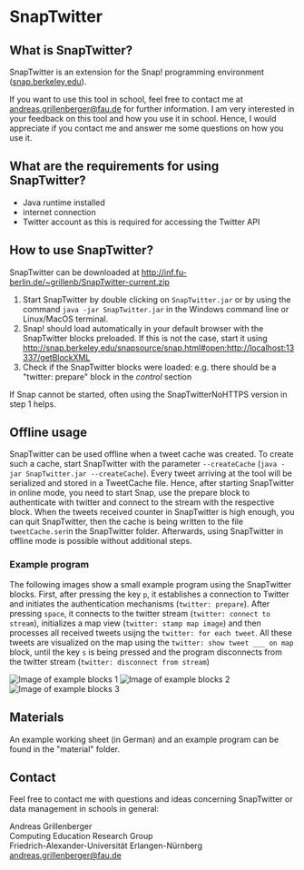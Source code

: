 # SnapTwitter

## What is SnapTwitter?
SnapTwitter is an extension for the Snap! programming environment ([snap.berkeley.edu](http://snap.berkeley.edu)).

If you want to use this tool in school, feel free to contact me at andreas.grillenberger@fau.de for further information. I am very interested in your feedback on this tool and how you use it in school. Hence, I would appreciate if you contact me and answer me some questions on how you use it.

## What are the requirements for using SnapTwitter?
* Java runtime installed
* internet connection
* Twitter account as this is required for accessing the Twitter API

## How to use SnapTwitter?
SnapTwitter can be downloaded at <http://inf.fu-berlin.de/~grillenb/SnapTwitter-current.zip>

1. Start SnapTwitter by double clicking on  ``SnapTwitter.jar`` or by using the command ``java -jar SnapTwitter.jar`` in the Windows command line or Linux/MacOS terminal.
2. Snap! should load automatically in your default browser with the SnapTwitter blocks preloaded. If this is not the case, start it using http://snap.berkeley.edu/snapsource/snap.html#open:http://localhost:13337/getBlockXML
3. Check if the SnapTwitter blocks were loaded: e.g. there should be a "twitter: prepare" block in the _control_ section

If Snap cannot be started, often using the SnapTwitterNoHTTPS version in step 1 helps.

## Offline usage
SnapTwitter can be used offline when a tweet cache was created. To create such a cache, start SnapTwitter with the parameter ``--createCache`` (``java -jar SnapTwitter.jar --createCache``). Every tweet arriving at the tool will be serialized and stored in a TweetCache file. Hence, after starting SnapTwitter in online mode, you need to start Snap, use the prepare block to authenticate with twitter and connect to the stream with the respective block. When the tweets received counter in SnapTwitter is high enough, you can quit SnapTwitter, then the cache is being written to the file ``tweetCache.ser``in the SnapTwitter folder. Afterwards, using SnapTwitter in offline mode is possible without additional steps.

### Example program
The following images show a small example program using the SnapTwitter blocks. First, after pressing the key ``p``, it establishes a connection to Twitter and initiates the authentication mechanisms (``twitter: prepare``). After pressing ``space``, it connects to the twitter stream (``twitter: connect to stream``), initializes a map view (``twitter: stamp map image``) and then processes all received tweets usijng the ``twitter: for each tweet``. All these tweets are visualized on the map using the ``twitter: show tweet ___ on map`` block, until the key ``s`` is being pressed and the program disconnects from the twitter stream (``twitter: disconnect from stream``)

![Image of example blocks 1](http://fau-ddi.github.io/SnapTwitter/images/example-block1.png) ![Image of example blocks 2](http://fau-ddi.github.io/SnapTwitter/images/example-block2.png) ![Image of example blocks 3](http://fau-ddi.github.io/SnapTwitter/images/example-block3.png) 

## Materials
An example working sheet (in German) and an example program can be found in the "material" folder.

## Contact
Feel free to contact me with questions and ideas concerning SnapTwitter or data management in schools in general:

Andreas Grillenberger  
Computing Education Research Group  
Friedrich-Alexander-Universität Erlangen-Nürnberg  
andreas.grillenberger@fau.de
